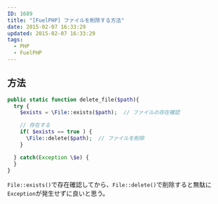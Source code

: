 ```yaml
---
ID: 1689
title: "[FuelPHP] ファイルを削除する方法"
date: 2015-02-07 16:33:29
updated: 2015-02-07 16:33:29
tags:
  - PHP
  - FuelPHP
---
```


<!--more-->
<h2>方法</h2>

```php
public static function delete_file($path){
  try {
    $exists = \File::exists($path);  // ファイルの存在確認

    // 存在する
    if( $exists == true ) {
      \File::delete($path);  // ファイルを削除
    }

  } catch(Exception \$e) {
  }
}
```

<code>File::exists()</code>で存在確認してから、<code>File::delete()</code>で削除すると無駄に<code>Exception</code>が発生せずに良いと思う。
